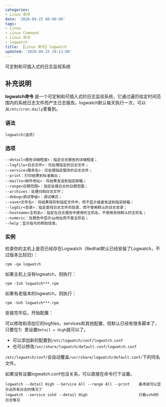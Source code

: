 ```yaml
---
categories:
- Linux 命令
date: '2020-09-25 08:00:00'
tags:
- Linux
- Linux Command
- Linux 命令
- logwatch
title: 【Linux 命令】logwatch
updated: '2020-09-25 10:11:00'
---
```


可定制和可插入式的日志监视系统

## 补充说明

**logwatch命令** 是一个可定制和可插入式的日志监视系统，它通过遍历给定时间范围内的系统日志文件而产生日志报告。logwatch默认每天执行一次，可以从`/etc/cron.daily`里看到。

###  语法

```shell
logwatch(选项)
```

###  选项

```shell
--detail<报告详细程度>：指定日志报告的详细程度；
--logfile<日志文件>：仅处理指定的日志文件；
--service<服务名>：仅处理指定服务的日志文件；
--print：打印结果到标准输出；
--mailto<邮件地址>：将结果发送到指定邮箱；
--range<日期范围>：指定处理日志的日期范围；
--archives：处理归档日志文件；
--debug<调试等级>：调试模式；
--save<文件名>：将结果保存到指定文件中，而不显示或者发送到指定邮箱；
--logdir<目录>：指定查找日志文件的目录，而不使用默认的日志目录；
--hostname<主机名>：指定在日志报告中使用的主机名，不使用系统默认的主机名；
--numeric：在报告中显示ip地址而不是主机名；
--help：显示指令的帮助信息。
```

###  实例

检查你的主机上是否已经存在Logwatch（Redhat默认已经安装了Logwatch，不过版本比较旧）：

```shell
rpm -qa logwatch
```

如果主机上没有logwatch，则执行：

```shell
rpm -Ivh logwatch***.rpm
```

如果有老版本的logwatch，则执行：

```shell
rpm -Uvh logwatch***.rpm
```

安装完毕后，开始配置：

可以修改和添加它的logfiles、services和其他配置，但默认已经有很多脚本了，只要在1）里设置`Detail = High`就可以了。

*   可以添加新的配置到`/etc/logwatch/conf/logwatch.conf`
*   也可以修改`/usr/share/logwatch/default.conf/logwatch.conf`

`/etc/logwatch/conf/`会自动覆盖`/usr/share/logwatch/default.conf/`下的同名文件。

如果没有设置logwatch.conf也没关系，可以直接在命令行下设置。

```shell
logwatch --detail High --Service All --range All --print    基本就可以显示出所有日志的情况了
logwatch --service sshd --detail High                       只看sshd的日志情况
```



